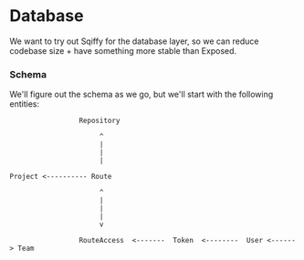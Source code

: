 # Database

We want to try out Sqiffy for the database layer, so we can reduce codebase size + have something more stable than Exposed.

### Schema

We'll figure out the schema as we go, but we'll start with the following entities:

```
                 Repository                                                  
                                                                             
                      ^                                                      
                      |                                                      
                      |                                                      
                      |                                                      
                                                                             
Project <---------- Route                                                    
                                                                             
                      ^                                                      
                      |                                                      
                      |                                                      
                      |                                                      
                      v                                                      
                                                                             
                 RouteAccess  <-------  Token  <--------  User <------> Team 
                                                                             
```
